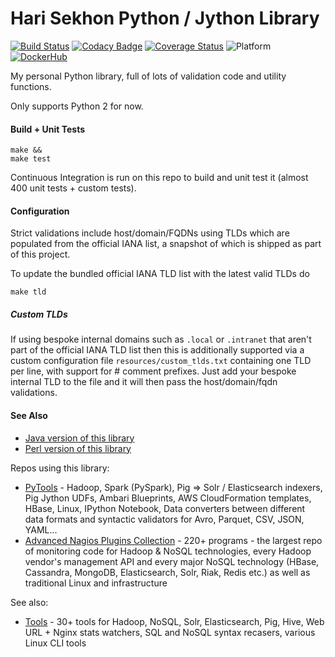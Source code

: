 Hari Sekhon Python / Jython Library
===================================
[![Build Status](https://travis-ci.org/HariSekhon/pylib.svg?branch=master)](https://travis-ci.org/HariSekhon/pylib)
[![Codacy Badge](https://api.codacy.com/project/badge/Grade/cfc553fcdbc94491b3c8c56797dcd189)](https://www.codacy.com/app/harisekhon/pylib?utm_source=github.com&amp;utm_medium=referral&amp;utm_content=HariSekhon/pylib&amp;utm_campaign=Badge_Grade)
[![Coverage Status](https://coveralls.io/repos/HariSekhon/pylib/badge.svg?branch=master&service=github)](https://coveralls.io/github/HariSekhon/pylib?branch=master)
![Platform](https://img.shields.io/badge/platform-Linux%20%7C%20OS%20X-lightgrey.svg)
[![DockerHub](https://img.shields.io/badge/docker-available-blue.svg)](https://hub.docker.com/r/harisekhon/centos-github/)

My personal Python library, full of lots of validation code and utility functions.

Only supports Python 2 for now.

#### Build + Unit Tests ####

```
make &&
make test
```

Continuous Integration is run on this repo to build and unit test it (almost 400 unit tests + custom tests).

#### Configuration ####

Strict validations include host/domain/FQDNs using TLDs which are populated from the official IANA list, a snapshot of which is shipped as part of this project.

To update the bundled official IANA TLD list with the latest valid TLDs do
```
make tld
```
##### Custom TLDs #####

If using bespoke internal domains such as ```.local``` or ```.intranet``` that aren't part of the official IANA TLD list then this is additionally supported via a custom configuration file ```resources/custom_tlds.txt``` containing one TLD per line, with support for # comment prefixes. Just add your bespoke internal TLD to the file and it will then pass the host/domain/fqdn validations.

#### See Also ####

* [Java version of this library](https://github.com/harisekhon/lib-java)
* [Perl version of this library](https://github.com/harisekhon/lib)

Repos using this library:

* [PyTools](https://github.com/harisekhon/pytools) - Hadoop, Spark (PySpark), Pig => Solr / Elasticsearch indexers, Pig Jython UDFs, Ambari Blueprints, AWS CloudFormation templates, HBase, Linux, IPython Notebook, Data converters between different data formats and syntactic validators for Avro, Parquet, CSV, JSON, YAML...
* [Advanced Nagios Plugins Collection](https://github.com/harisekhon/nagios-plugins) - 220+ programs - the largest repo of monitoring code for Hadoop & NoSQL technologies, every Hadoop vendor's management API and every major NoSQL technology (HBase, Cassandra, MongoDB, Elasticsearch, Solr, Riak, Redis etc.) as well as traditional Linux and infrastructure

See also:

* [Tools](https://github.com/harisekhon/tools) - 30+ tools for Hadoop, NoSQL, Solr, Elasticsearch, Pig, Hive, Web URL + Nginx stats watchers, SQL and NoSQL syntax recasers, various Linux CLI tools
